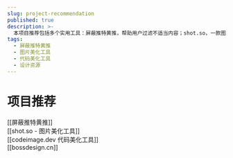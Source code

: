 ```yaml
---
slug: project-recommendation
published: true
description: >-
  本项目推荐包括多个实用工具：屏蔽推特黄推，帮助用户过滤不适当内容；shot.so，一款图片美化工具，提升图片视觉效果；codeimage.dev，专注于代码美化的工具，优化代码展示；以及bossdesign.cn，一个设计相关的网站。这些工具覆盖了从社交媒体管理到设计美化的多个方面，适合不同需求的用户使用。
tags:
  - 屏蔽推特黄推
  - 图片美化工具
  - 代码美化工具
  - 设计资源
---
```


# 项目推荐

[[屏蔽推特黄推]]  
[[shot.so - 图片美化工具]]  
[[codeimage.dev 代码美化工具]]  
[[bossdesign.cn]]
